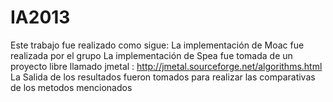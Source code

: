 IA2013
======
Este trabajo fue realizado como sigue:
La implementación de Moac fue realizada por el grupo
La implementación de Spea fue tomada de un proyecto libre llamado jmetal : http://jmetal.sourceforge.net/algorithms.html
La Salida de los resultados fueron tomados para realizar las comparativas de los metodos mencionados
